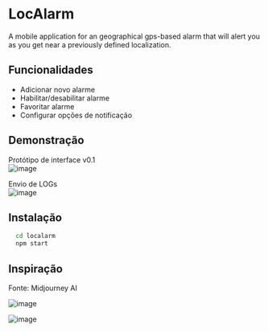 
# LocAlarm

A mobile application for an geographical gps-based alarm that will alert you as you get near a previously defined localization.


## Funcionalidades

- Adicionar novo alarme
- Habilitar/desabilitar alarme
- Favoritar alarme
- Configurar opções de notificação


## Demonstração

Protótipo de interface v0.1
<br>
![image](https://user-images.githubusercontent.com/49589136/220385019-27a92963-b126-45f1-a831-bef7a682b975.png)

Envio de LOGs
<br>
![image](https://user-images.githubusercontent.com/49589136/220385135-cc91cf84-3f63-4d01-b693-9ec347498488.png)
## Instalação

```bash
  cd localarm
  npm start
```
    
## Inspiração

Fonte: Midjourney AI

![image](https://user-images.githubusercontent.com/49589136/220387554-a8ec4694-690c-41ca-aee3-386623766d61.png)

![image](https://user-images.githubusercontent.com/49589136/220387604-556e752b-4986-410b-8ec0-759d6cf5e131.png)


